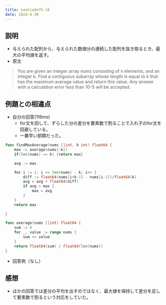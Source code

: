 ```yaml
---
title: Leetcode75-16
date: 2024-4-30
---
```

## 説明

+ 与えられた配列から、与えられた数値分の連続した配列を抜き取るとき、最大の平均値を返す。
+ 原文

>You are given an integer array nums consisting of n elements, and an integer k.
>Find a contiguous subarray whose length is equal to k that has the maximum average value and return this value. Any answer with a calculation error less than 10-5 will be accepted.

## 例題との相違点

+ 自分の回答(116ms)
  + for文を回して、ずらした分の差分を要素数で割ることで入れ子のfor文を回避している。
  + 一番早い部類だった。

```go
func findMaxAverage(nums []int, k int) float64 {
    max := average(nums[:k])
    if(len(nums) == k) {return max}

    avg := max

    for i := 1; i <= len(nums) - k; i++ {
        diff := float64(nums[i+k-1] - nums[i-1])/float64(k)
        avg = avg + float64(diff)
        if avg > max {
            max = avg
        }
    }
    return max
    
}

func average(nums []int) float64 {
    sum := 0
    for _, value := range nums {
        sum += value
    }
    return float64(sum) / float64(len(nums))
}
```

+ 回答例（なし）


## 感想

+ ほかの回答では差分の平均を出すのではなく、最大値を保持して差分を足して要素数で割るという対応をしていた。